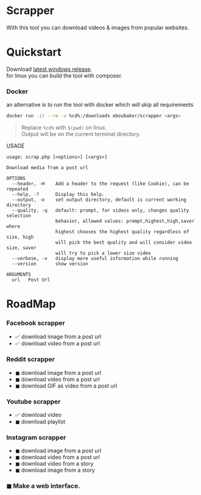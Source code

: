 # Scrapper

With this tool you can download videos & images from popular websites.

# Quickstart

Download [latest windows release](https://github.com/Eboubaker/Scrapper/releases/latest).  
for linux you can build the tool with composer.

### Docker

an alternative is to run the tool with docker which will skip all requirements

```bash
docker run -it --rm -v %cd%:/downloads eboubaker/scrapper <args>
```

> Replace `%cd%` with `$(pwd)` on linux.  
> Output will be on the current terminal directory.

USAGE

```
usage: scrap.php [<options>] [<args>]

Download media from a post url

OPTIONS
  --header, -H    Add a header to the request (like Cookie), can be repeated
  --help, -?      Display this help.
  --output, -o    set output directory, default is current working directory
  --quality, -q   default: prompt, for videos only, changes quality selection
                  behavior, allowed values: prompt,highest,high,saver where
                  highest chooses the highest quality regardless of size, high
                  will pick the best quality and will consider video size, saver
                  will try to pick a lower size video
  --verbose, -v   display more useful information while running
  --version       show version

ARGUMENTS
  url   Post Url
```

# RoadMap

### Facebook scrapper

- ✅ download image from a post url
- ✅ download video from a post url

### Reddit scrapper

- ◼ download image from a post url
- ◼ download video from a post url
- ◼ download GIF as video from a post url

### Youtube scrapper

- ✅ download video
- ◼ download playlist

### Instagram scrapper

- ◼ download image from a post url
- ◼ download video from a post url
- ◼ download video from a story
- ◼ download image from a story

### ◼ Make a web interface.

